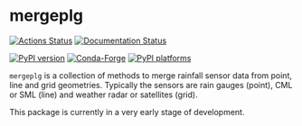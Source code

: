 # mergeplg

[![Actions Status][actions-badge]][actions-link]
[![Documentation Status][rtd-badge]][rtd-link]

[![PyPI version][pypi-version]][pypi-link]
[![Conda-Forge][conda-badge]][conda-link]
[![PyPI platforms][pypi-platforms]][pypi-link]

<!-- SPHINX-START -->

`mergeplg` is a collection of methods to merge rainfall sensor data from point, line and grid geometries. Typically the sensors are rain gauges (point), CML or SML (line) and weather radar or satellites (grid).

This package is currently in a very early stage of development.


<!-- prettier-ignore-start -->
[actions-badge]:            https://github.com/OpenSenseAction/mergeplg/workflows/CI/badge.svg
[actions-link]:             https://github.com/OpenSenseAction/mergeplg/actions
[conda-badge]:              https://img.shields.io/conda/vn/conda-forge/mergeplg
[conda-link]:               https://github.com/conda-forge/mergeplg-feedstock
[github-discussions-badge]: https://img.shields.io/static/v1?label=Discussions&message=Ask&color=blue&logo=github
[github-discussions-link]:  https://github.com/OpenSenseAction/mergeplg/discussions
[pypi-link]:                https://pypi.org/project/mergeplg/
[pypi-platforms]:           https://img.shields.io/pypi/pyversions/mergeplg
[pypi-version]:             https://img.shields.io/pypi/v/mergeplg
[rtd-badge]:                https://readthedocs.org/projects/mergeplg/badge/?version=latest
[rtd-link]:                 https://mergeplg.readthedocs.io/en/latest/?badge=latest

<!-- prettier-ignore-end -->
